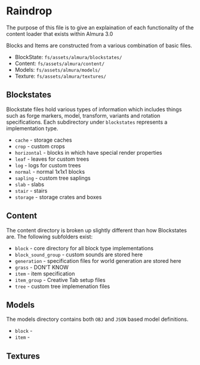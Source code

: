 # Raindrop #
The purpose of this file is to give an explaination of each functionality of the content loader that exists within Almura 3.0

Blocks and Items are constructed from a various combination of basic files.
* BlockState:   `fs/assets/almura/blockstates/`
* Content:      `fs/assets/almura/content/`
* Models:       `fs/assets/almura/models/`
* Texture:      `fs/assets/almura/textures/`

## Blockstates
Blockstate files hold various types of information which includes things such as forge markers, model, transform, variants and rotation specifications.
Each subdirectory under `blockstates` represents a implementation type.
* `cache` - storage caches
* `crop` - custom crops
* `horizontal` - blocks in which have special render properties
* `leaf` - leaves for custom trees
* `log` - logs for custom trees
* `normal` - normal 1x1x1 blocks
* `sapling` - custom tree saplings
* `slab` - slabs
* `stair` - stairs
* `storage` - storage crates and boxes

## Content
The content directory is broken up slightly different than how Blockstates are.  The following subfolders exist:
* `block` - core directory for all block type implementations
* `block_sound_group` - custom sounds are stored here
* `generation` - specification files for world generation are stored here
* `grass` - DON'T KNOW
* `item` - item specification
* `item_group` - Creative Tab setup files
* `tree` - custom tree implemenation files

## Models
The models directory contains both `OBJ` and `JSON` based model definitions.
* `block` -
* `item` -

## Textures
